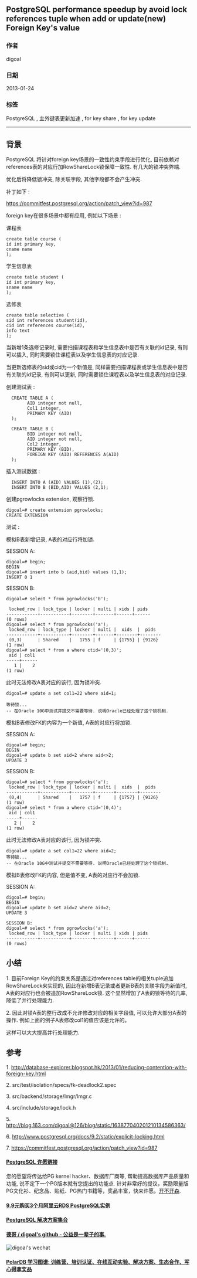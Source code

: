 ## PostgreSQL performance speedup by avoid lock references tuple when add or update(new) Foreign Key's value  
                                                                      
### 作者                                                                         
digoal                                                                 
                                                                  
### 日期                                                                                                                                     
2013-01-24                                                               
                                                                     
### 标签                                                                  
PostgreSQL , 主外键表更新加速 , for key share , for key update     
                                                                                                                                        
----                                                                                                                                  
                                                                                                                                           
## 背景                 
PostgreSQL 将针对foreign key场景的一致性约束手段进行优化, 目前依赖对references表的对应行加RowShareLock锁保障一致性. 有几大的锁冲突弊端.   
  
优化后将降低锁冲突, 除关联字段, 其他字段都不会产生冲突.  
  
补丁如下 :   
  
https://commitfest.postgresql.org/action/patch_view?id=987  
  
foreign key在很多场景中都有应用, 例如以下场景 :   
  
课程表  
  
```  
create table course (  
id int primary key,  
cname name  
);  
```  
  
学生信息表  
  
```  
create table student (  
id int primary key,  
sname name  
);  
```  
  
选修表  
  
```  
create table selective (  
sid int references student(id),  
cid int references course(id),  
info text  
);  
```  
  
当新增1条选修记录时, 需要扫描课程表和学生信息表中是否有关联的id记录, 有则可以插入, 同时需要锁住课程表以及学生信息表的对应记录.  
  
当更新选修表的sid或cid为一个新值是, 同样需要扫描课程表或学生信息表中是否有关联的id记录, 有则可以更新, 同时需要锁住课程表以及学生信息表的对应记录.  
  
创建测试表 :    
  
```  
  CREATE TABLE A (  
        AID integer not null,  
        Col1 integer,  
        PRIMARY KEY (AID)  
  );  
  
  CREATE TABLE B (  
        BID integer not null,  
        AID integer not null,  
        Col2 integer,  
        PRIMARY KEY (BID),  
        FOREIGN KEY (AID) REFERENCES A(AID)  
  );  
```  
  
插入测试数据 :   
  
```  
  INSERT INTO A (AID) VALUES (1),(2);  
  INSERT INTO B (BID,AID) VALUES (2,1);  
```  
  
创建pgrowlocks extension, 观察行锁.  
  
```  
digoal=# create extension pgrowlocks;  
CREATE EXTENSION  
```  
  
测试 :   
  
模拟B表新增记录,  A表的对应行将加锁.  
  
SESSION A:  
  
```  
digoal=# begin;  
BEGIN  
digoal=# insert into b (aid,bid) values (1,1);  
INSERT 0 1  
```  
  
SESSION B:  
  
```  
digoal=# select * from pgrowlocks('b');  
  
 locked_row | lock_type | locker | multi | xids | pids   
------------+-----------+--------+-------+------+------  
(0 rows)  
digoal=# select * from pgrowlocks('a');  
 locked_row | lock_type | locker | multi |  xids  |  pids    
------------+-----------+--------+-------+--------+--------  
 (0,3)      | Shared    |   1755 | f     | {1755} | {9126}  
(1 row)  
digoal=# select * from a where ctid='(0,3)';  
 aid | col1   
-----+------  
   1 |    2  
(1 row)  
```  
  
此时无法修改A表对应的该行, 因为锁冲突.  
  
```  
digoal=# update a set col1=22 where aid=1;  
  
等待锁...  
-- 在Oracle 10G中测试并提交不需要等待. 说明Oracle已经处理了这个锁机制.  
```  
    
模拟B表修改FK的内容为一个新值,  A表的对应行将加锁.  
  
SESSION A:  
  
```  
digoal=# begin;  
BEGIN  
digoal=# update b set aid=2 where aid<>2;  
UPDATE 3  
```  
  
SESSION B:  
  
```  
digoal=# select * from pgrowlocks('a');  
 locked_row | lock_type | locker | multi |  xids  |  pids    
------------+-----------+--------+-------+--------+--------  
 (0,4)      | Shared    |   1757 | f     | {1757} | {9126}  
(1 row)  
digoal=# select * from a where ctid='(0,4)';  
 aid | col1   
-----+------  
   2 |    2  
(1 row)  
```  
  
此时无法修改A表对应的该行, 因为锁冲突.  
  
```  
digoal=# update a set col1=22 where aid=2;  
等待锁...  
-- 在Oracle 10G中测试并提交不需要等待. 说明Oracle已经处理了这个锁机制.  
```  
  
模拟B表修改FK的内容, 但是值不变,  A表的对应行不会加锁.  
  
SESSION A:  
  
```  
digoal=# begin;  
BEGIN  
digoal=# update b set aid=2 where aid=2;  
UPDATE 3  
  
SESSION B:  
digoal=# select * from pgrowlocks('a');  
 locked_row | lock_type | locker | multi | xids | pids   
------------+-----------+--------+-------+------+------  
(0 rows)  
```  
  
## 小结  
1\. 目前Foreign Key的约束关系是通过对references table的相关tuple追加RowShareLock来实现的, 因此在新增B表记录或者更新B表的关联字段为新值时,  A表的对应行也会被追加RowShareLock锁. 这个显然增加了A表的锁等待的几率, 降低了并行处理能力.  
  
2\. 因此对锁A表的整行改成不允许修改对应的相关字段值, 可以允许大部分A表的操作. 例如上面的例子A表修改col1的值应该是允许的。  
  
这样可以大大提高并行处理能力.  
  
## 参考  
1\. http://database-explorer.blogspot.hk/2013/01/reducing-contention-with-foreign-key.html  
  
2\. src/test/isolation/specs/fk-deadlock2.spec  
  
3\. src/backend/storage/lmgr/lmgr.c  
  
4\. src/include/storage/lock.h  
  
5\. http://blog.163.com/digoal@126/blog/static/163877040201210134586363/  
  
6\. http://www.postgresql.org/docs/9.2/static/explicit-locking.html  
  
7\. https://commitfest.postgresql.org/action/patch_view?id=987  
  
  
  
  
  
  
  
  
  
  
  
  
  
  
  
  
  
  
  
  
  
  
  
  
  
  
  
  
  
  
  
  
  
  
  
  
  
  
  
  
  
  
  
  
  
  
  
  
  
  
  
  
  
  
  
  
  
  
  
  
  
  
  
  
  
  
  
  
  
  
  
  
  
#### [PostgreSQL 许愿链接](https://github.com/digoal/blog/issues/76 "269ac3d1c492e938c0191101c7238216")
您的愿望将传达给PG kernel hacker、数据库厂商等, 帮助提高数据库产品质量和功能, 说不定下一个PG版本就有您提出的功能点. 针对非常好的提议，奖励限量版PG文化衫、纪念品、贴纸、PG热门书籍等，奖品丰富，快来许愿。[开不开森](https://github.com/digoal/blog/issues/76 "269ac3d1c492e938c0191101c7238216").  
  
  
#### [9.9元购买3个月阿里云RDS PostgreSQL实例](https://www.aliyun.com/database/postgresqlactivity "57258f76c37864c6e6d23383d05714ea")
  
  
#### [PostgreSQL 解决方案集合](https://yq.aliyun.com/topic/118 "40cff096e9ed7122c512b35d8561d9c8")
  
  
#### [德哥 / digoal's github - 公益是一辈子的事.](https://github.com/digoal/blog/blob/master/README.md "22709685feb7cab07d30f30387f0a9ae")
  
  
![digoal's wechat](../pic/digoal_weixin.jpg "f7ad92eeba24523fd47a6e1a0e691b59")
  
  
#### [PolarDB 学习图谱: 训练营、培训认证、在线互动实验、解决方案、生态合作、写心得拿奖品](https://www.aliyun.com/database/openpolardb/activity "8642f60e04ed0c814bf9cb9677976bd4")
  
